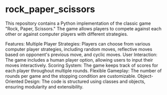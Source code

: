 # rock_paper_scissors
This repository contains a Python implementation of the classic game "Rock, Paper, Scissors." The game allows players to compete against each other or against computer players with different strategies.

Features:
Multiple Player Strategies: Players can choose from various computer player strategies, including random moves, reflective moves based on opponent's previous move, and cyclic moves.
User Interaction: The game includes a human player option, allowing users to input their moves interactively.
Scoring System: The game keeps track of scores for each player throughout multiple rounds.
Flexible Gameplay: The number of rounds per game and the stopping condition are customizable.
Object-Oriented Design: The code is structured using classes and objects, ensuring modularity and extensibility.
